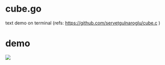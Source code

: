 # cube.go
text demo on terminal (refs: https://github.com/servetgulnaroglu/cube.c )


# demo
<img src="https://misebox.github.io/images/output.gif">
